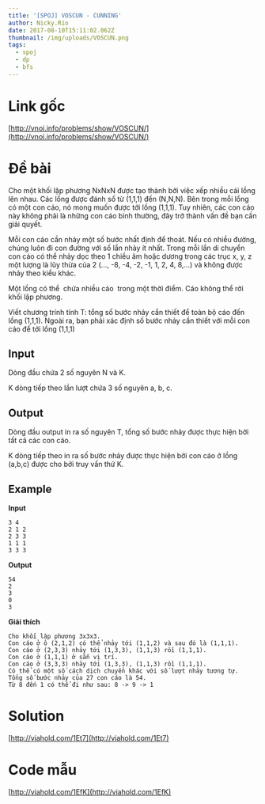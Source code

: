 ```yaml
---
title: '[SPOJ] VOSCUN - CUNNING'
author: Nicky.Rio
date: 2017-08-10T15:11:02.062Z
thumbnail: /img/uploads/VOSCUN.png
tags:
  - spoj
  - dp
  - bfs
---
```

# Link gốc
[http://vnoi.info/problems/show/VOSCUN/](http://vnoi.info/problems/show/VOSCUN/)
# Đề bài
Cho một khối lập phương NxNxN được tạo thành bởi việc xếp nhiều cái lồng lên nhau. Các lồng được đánh số từ (1,1,1) đến (N,N,N). Bên trong mỗi lồng có một con cáo, nó mong muốn được tới lồng (1,1,1). Tuy nhiên, các con cáo này không phải là những con cáo bình thường, đây trở thành vấn đề bạn cần giải quyết.

Mỗi con cáo cần nhảy một số bước nhất định để thoát. Nếu có nhiều đường, chúng luôn đi con đường với số lần nhảy ít nhất. Trong mỗi lần di chuyển con cáo có thể nhảy dọc theo 1 chiều âm hoặc dương trong các trục x, y, z một lượng là lũy thừa của 2 (…, -8, -4, -2, -1, 1, 2, 4, 8,…) và không được nhảy theo kiểu khác.

Một lồng có thể  chứa nhiều cáo  trong một thời điểm. Cáo không thể rời khối lập phương.

Viết chương trính tính T: tổng số bước nhảy cần thiết để toàn bộ cáo đến lồng (1,1,1). Ngoài ra, bạn phải xác định số bước nhảy cần thiết với mỗi con cáo để tới lồng (1,1,1)

## Input

Dòng đầu chứa 2 số nguyên N và K.

K dòng tiếp theo lần lượt chứa 3 số nguyên a, b, c.

## Output

Dòng đầu output in ra số nguyên T, tổng số bước nhảy được thực hiện bởi tất cả các con cáo.

K dòng tiếp theo in ra số bước nhảy được thực hiện bởi con cáo ở lồng (a,b,c) được cho bởi truy vấn thứ K.

## Example
**Input**
```
3 4
2 1 2
2 3 3
1 1 1
3 3 3
```
**Output**
```
54
2
3
0
3
```
**Giải thích**
```
Cho khối lập phương 3x3x3. 
Con cáo ở ô (2,1,2) có thể nhảy tới (1,1,2) và sau đó là (1,1,1). 
Con cáo ở (2,3,3) nhảy tới (1,3,3), (1,1,3) rồi (1,1,1). 
Con cáo ở (1,1,1) ở sẵn vị trí. 
Con cáo ở (3,3,3) nhảy tới (1,3,3), (1,1,3) rồi (1,1,1). 
Có thể có một số cách dịch chuyển khác với số lượt nhảy tương tự.
Tổng số bước nhảy của 27 con cáo là 54.
Từ 8 đến 1 có thể đi như sau: 8 -> 9 -> 1
```
# Solution
[http://viahold.com/1Et7](http://viahold.com/1Et7)
# Code mẫu
[http://viahold.com/1EfK](http://viahold.com/1EfK)


